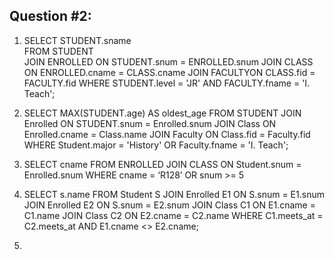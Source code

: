 ## Question #2:
1. SELECT STUDENT.sname  
   FROM STUDENT  
   JOIN ENROLLED ON STUDENT.snum = ENROLLED.snum
   JOIN CLASS ON ENROLLED.cname = CLASS.cname
   JOIN FACULTYON CLASS.fid = FACULTY.fid
   WHERE STUDENT.level = 'JR' AND FACULTY.fname = 'I. Teach';

2.  SELECT MAX(STUDENT.age) AS oldest_age
   FROM STUDENT
   JOIN Enrolled ON STUDENT.snum = Enrolled.snum
   JOIN Class ON Enrolled.cname = Class.name
   JOIN Faculty ON Class.fid = Faculty.fid
   WHERE Student.major = 'History' OR Faculty.fname = 'I. Teach';

3. SELECT cname FROM ENROLLED
   JOIN CLASS ON Student.snum = Enrolled.snum
   WHERE cname = ‘R128’ OR snum >= 5

4. SELECT s.name FROM Student S
   JOIN Enrolled E1 ON S.snum = E1.snum
   JOIN Enrolled E2 ON S.snum = E2.snum
   JOIN Class C1 ON E1.cname = C1.name
   JOIN Class C2 ON E2.cname = C2.name
   WHERE C1.meets_at = C2.meets_at AND E1.cname <> E2.cname;

5. 
